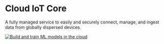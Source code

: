 # Cloud IoT Core

A fully managed service to easily and securely connect, manage, and ingest data from globally dispersed devices.

[![Build and train ML models in the cloud](https://kstatic.googleusercontent.com/files/bf65e1333709e19a7e2b4a0f910a77ddaf4050aa0f11fa82858aa0ba658952d2a4d974558ec22859a0f4dcd74cad789a80a1894492913b862026125228d6c8b7)](https://cloud.google.com/iot-core/)